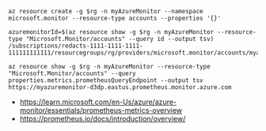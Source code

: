 ```
az resource create -g $rg -n myAzureMonitor --namespace microsoft.monitor --resource-type accounts --properties '{}'
```

```
azuremonitorId=$(az resource show -g $rg -n myAzureMonitor --resource-type "Microsoft.Monitor/accounts" --query id --output tsv)
/subscriptions/redacts-1111-1111-1111-111111111111/resourcegroups/rg/providers/microsoft.monitor/accounts/myazuremonitor

az resource show -g $rg -n myAzureMonitor --resource-type "Microsoft.Monitor/accounts" --query properties.metrics.prometheusQueryEndpoint --output tsv
https://myazuremonitor-d3dp.eastus.prometheus.monitor.azure.com
```

- https://learn.microsoft.com/en-Us/azure/azure-monitor/essentials/prometheus-metrics-overview
- https://prometheus.io/docs/introduction/overview/
